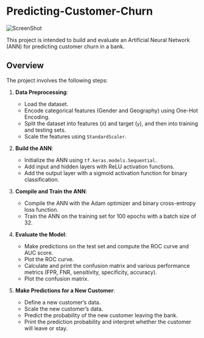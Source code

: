 # Predicting-Customer-Churn
![ScreenShot](https://miro.medium.com/v2/resize:fit:720/format:webp/1*47xx1oXuebvYwZeB0OutuA.png)

This project is intended to build and evaluate an Artificial Neural Network (ANN) for predicting customer churn in a bank.

## Overview
The project involves the following steps:
1. **Data Preprocessing**:
   - Load the dataset.
   - Encode categorical features (Gender and Geography) using One-Hot Encoding.
   - Split the dataset into features (`X`) and target (`y`), and then into training and testing sets.
   - Scale the features using `StandardScaler`.

2. **Build the ANN**:
   - Initialize the ANN using `tf.keras.models.Sequential`.
   - Add input and hidden layers with ReLU activation functions.
   - Add the output layer with a sigmoid activation function for binary classification.

3. **Compile and Train the ANN**:
   - Compile the ANN with the Adam optimizer and binary cross-entropy loss function.
   - Train the ANN on the training set for 100 epochs with a batch size of 32.

4. **Evaluate the Model**:
   - Make predictions on the test set and compute the ROC curve and AUC score.
   - Plot the ROC curve.
   - Calculate and print the confusion matrix and various performance metrics (FPR, FNR, sensitivity, specificity, accuracy).
   - Plot the confusion matrix.

5. **Make Predictions for a New Customer**:
   - Define a new customer’s data.
   - Scale the new customer’s data.
   - Predict the probability of the new customer leaving the bank.
   - Print the prediction probability and interpret whether the customer will leave or stay.
